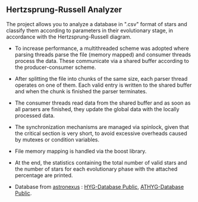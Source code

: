 ## Hertzsprung-Russell Analyzer

The project allows you to analyze a database in ".csv" format of stars and classify them according to parameters in their evolutionary stage, in accordance with the Hertzsprung-Russell diagram.

- To increase performance, a multithreaded scheme was adopted where parsing threads parse the file (memory mapped) and consumer threads process the data. These communicate via a shared buffer according to the producer-consumer scheme.

- After splitting the file into chunks of the same size, each parser thread operates on one of them. Each valid entry is written to the shared buffer and when the chunk is finished the parser terminates.

- The consumer threads read data from the shared buffer and as soon as all parsers are finished, they update the global data with the locally processed data.

- The synchronization mechanisms are managed via spinlock, given that the critical section is very short, to avoid excessive overheads caused by mutexes or condition variables.
  
- File memory mapping is handled via the boost library.

- At the end, the statistics containing the total number of valid stars and the number of stars for each evolutionary phase with the attached percentage are printed.

- Database from [astronexus](https://github.com/astronexus/HYG-Database) : [HYG-Database
Public](https://github.com/astronexus/HYG-Database), [ATHYG-Database
Public](https://github.com/astronexus/ATHYG-Database).
